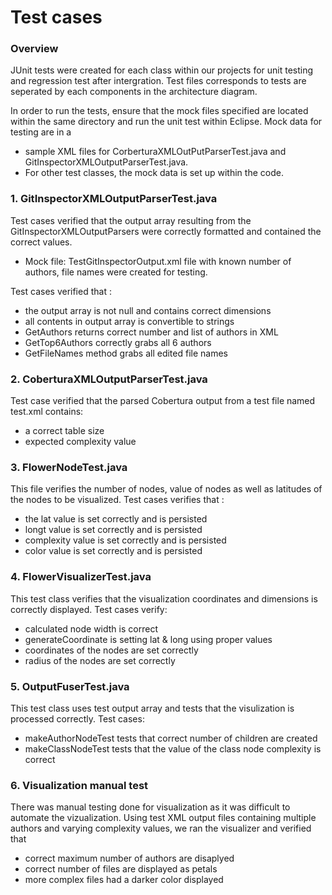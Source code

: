 # Test cases

### Overview
JUnit tests were created for each class within our projects for unit testing and regression test after intergration. Test files corresponds to tests are seperated by each components in the architecture diagram. 

In order to run the tests, ensure that the mock files specified are located within the same directory and run the unit test within Eclipse. Mock data for testing are in a 
- sample XML files for CorberturaXMLOutPutParserTest.java and GitInspectorXMLOutputParserTest.java. 
- For other test classes, the mock data is set up within the code.

### 1. GitInspectorXMLOutputParserTest.java
Test cases verified that the output array resulting from the GitInspectorXMLOutputParsers were correctly formatted and contained the correct values. 
- Mock file: TestGitInspectorOutput.xml file with known number of authors, file names were created for testing. 

Test cases verified that :
- the output array is not null and contains correct dimensions
- all contents in output array is convertible to strings
- GetAuthors returns correct number and list of authors in XML
- GetTop6Authors correctly grabs all 6 authors 
- GetFileNames method grabs all edited file names 

### 2. CoberturaXMLOutputParserTest.java
Test case verified that the parsed Cobertura output from a test file named test.xml contains:
- a correct table size
- expected complexity value

### 3. FlowerNodeTest.java
This file verifies the number of nodes, value of nodes as well as latitudes of the nodes to be visualized. 
Test cases verifies that :
- the lat value is set correctly and is persisted
- longt value is set correctly and is persisted
- complexity value is set correctly and is persisted
- color value is set correctly and is persisted

### 4. FlowerVisualizerTest.java
This test class verifies that the visualization coordinates and dimensions is correctly displayed.
Test cases verify:
- calculated node width is correct
- generateCoordinate is setting lat & long using proper values
- coordinates of the nodes are set correctly
- radius of the nodes are set correctly

### 5. OutputFuserTest.java
This test class uses test output array and tests that the visulization is processed correctly. 
Test cases:
- makeAuthorNodeTest tests that correct number of children are created
- makeClassNodeTest tests that the value of the class node complexity is correct

### 6. Visualization manual test
There was manual testing done for visualization as it was difficult to automate the vizualization. Using test XML output files containing multiple authors and varying complexity values, we ran the visualizer and verified that
- correct maximum number of authors are disaplyed
- correct number of files are displayed as petals
- more complex files had a darker color displayed 